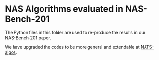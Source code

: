 # NAS Algorithms evaluated in NAS-Bench-201

The Python files in this folder are used to re-produce the results in our NAS-Bench-201 paper.

We have upgraded the codes to be more general and extendable at [NATS-algos](https://github.com/D-X-Y/AutoDL-Projects/tree/main/exps/NATS-algos).
